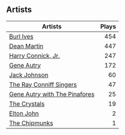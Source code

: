 ## Artists
Artists | Plays 
----- | -----: 
[Burl Ives](/artists/burl-ives-1117) | 454
[Dean Martin](/artists/dean-martin-6555) | 447
[Harry Connick, Jr.](/artists/harry-connick-jr-41411) | 247
[Gene Autry](/artists/gene-autry-1800) | 172
[Jack Johnson](/artists/jack-johnson-6951) | 60
[The Ray Conniff Singers](/artists/the-ray-conniff-singers-104851) | 47
[Gene Autry with The Pinafores](/artists/gene-autry-with-the-pinafores-204996) | 25
[The Crystals](/artists/the-crystals-988) | 19
[Elton John](/artists/elton-john-5041) | 2
[The Chipmunks](/artists/the-chipmunks-29109) | 1

